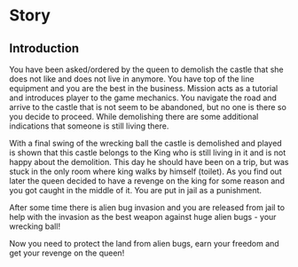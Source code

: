 # Story

## Introduction

You have been asked/ordered by the queen to demolish the castle that she does not like and does not live in anymore.
You have top of the line equipment and you are the best in the business.
Mission acts as a tutorial and introduces player to the game mechanics. You navigate the road and arrive to the castle that is not seem to be abandoned, but no one is there so you decide to proceed. While demolishing there are some additional indications that someone is still living there.

With a final swing of the wrecking ball the castle is demolished and played is shown that this castle belongs to the King who is still living in it and is not happy about the demolition.
This day he should have been on a trip, but was stuck in the only room where king walks by himself (toilet).
As you find out later the queen decided to have a revenge on the king for some reason and you got caught in the middle of it.
You are put in jail as a punishment.

After some time there is alien bug invasion and you are released from jail to help with the invasion as the best weapon against huge alien bugs - your wrecking ball!

Now you need to protect the land from alien bugs, earn your freedom and get your revenge on the queen!
